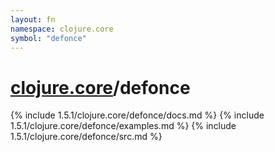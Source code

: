 ```yaml
---
layout: fn
namespace: clojure.core
symbol: "defonce"
---
```


# [clojure.core](../)/defonce

{% include 1.5.1/clojure.core/defonce/docs.md %}
{% include 1.5.1/clojure.core/defonce/examples.md %}
{% include 1.5.1/clojure.core/defonce/src.md %}

